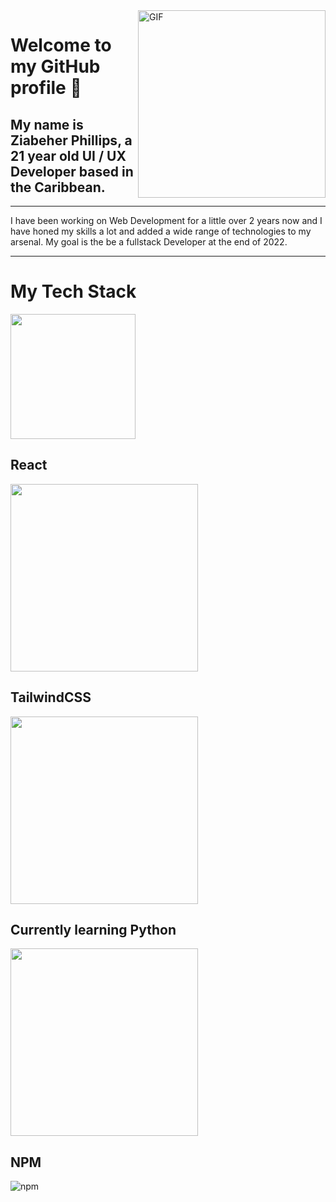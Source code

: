 <img align="right" width="300" alt="GIF" src="https://tenor.com/view/coding-gif-24297652.gif/">

# Welcome to my GitHub profile 🙏

## My name is Ziabeher Phillips, a 21 year old UI / UX Developer based in the Caribbean.
---


I have been working on Web Development for a little over 2 years now and I have honed my skills a lot and added a wide range of technologies to my arsenal. My goal is the be a fullstack Developer at the end of 2022.

---

# My Tech Stack

<img height="200" src="https://www.pikpng.com/pngl/b/382-3820403_we-specialize-in-technologies-html-css-js-icons.png">

## React
<img width="300" src="https://user-images.githubusercontent.com/88985587/165334827-f8da69f3-5da0-4cee-8a56-5fa6745fda30.png">

## TailwindCSS
<img width="300" src="https://user-images.githubusercontent.com/88985587/165334365-f8b6e86b-a654-4dc4-886b-535a08eb25cd.png">

## Currently learning Python
<img width="300" src="https://user-images.githubusercontent.com/88985587/165336812-ad33b1cd-3890-4f29-b2e5-6c895e6307d0.png">

## NPM
![npm](https://user-images.githubusercontent.com/88985587/165336029-d29e02bb-9ae7-4c25-9d9c-2692b61656cc.png)
